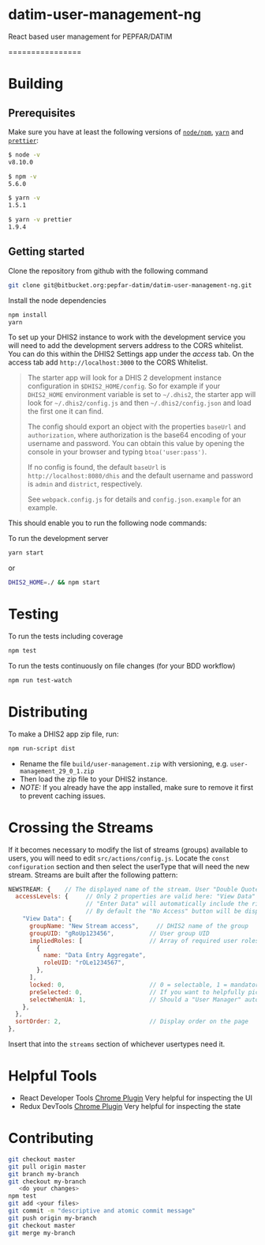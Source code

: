 # datim-user-management-ng
React based user management for PEPFAR/DATIM

================

# Building

## Prerequisites
Make sure you have at least the following versions of [`node/npm`](https://nodejs.org/en/), [`yarn`](https://yarnpkg.com) and [`prettier`](https://prettier.io/docs/en/install.html):

```sh
$ node -v
v8.10.0

$ npm -v
5.6.0

$ yarn -v
1.5.1

$ yarn -v prettier
1.9.4
```

## Getting started

Clone the repository from github with the following command
```sh
git clone git@bitbucket.org:pepfar-datim/datim-user-management-ng.git
```

Install the node dependencies
```sh
npm install
yarn
```

To set up your DHIS2 instance to work with the development service you will need to add the development servers address to the CORS whitelist. You can do this within the DHIS2 Settings app under the _access_ tab. On the access tab add `http://localhost:3000` to the CORS Whitelist.
> The starter app will look for a DHIS 2 development instance configuration in
> `$DHIS2_HOME/config`. So for example if your `DHIS2_HOME` environment variable is
> set to `~/.dhis2`, the starter app will look for `~/.dhis2/config.js` and then
> `~/.dhis2/config.json` and load the first one it can find.
>
> The config should export an object with the properties `baseUrl` and
> `authorization`, where authorization is the base64 encoding of your username and
> password. You can obtain this value by opening the console in your browser and
> typing `btoa('user:pass')`.
>
> If no config is found, the default `baseUrl` is `http://localhost:8080/dhis` and
> the default username and password is `admin` and `district`, respectively.
>
> See `webpack.config.js` for details and `config.json.example` for an example.

This should enable you to run the following node commands:

To run the development server
```sh
yarn start
```

or

```sh
DHIS2_HOME=./ && npm start
```

# Testing

To run the tests including coverage
```sh
npm test
```

To run the tests continuously on file changes (for your BDD workflow)
```sh
npm run test-watch
```

# Distributing

To make a DHIS2 app zip file, run:
```sh
npm run-script dist
```
- Rename the file `build/user-management.zip` with versioning, e.g. `user-management_29_0_1.zip`
- Then load the zip file to your DHIS2 instance.
- *NOTE:* If you already have the app installed, make sure to remove it first to prevent caching issues.

# Crossing the Streams

If it becomes necessary to modify the list of streams (groups) available to users, you will need to edit `src/actions/config.js`.
Locate the `const configuration` section and then select the userType that will need the new stream.
Streams are built after the following pattern:

```js
NEWSTREAM: {    // The displayed name of the stream. User "Double Quotes" if the name contains a space      
  accessLevels: {     // Only 2 properties are valid here: "View Data" and "Enter Data"
                      // "Enter Data" will automatically include the rights of "View Data"
                      // By default the "No Access" button will be displayed
    "View Data": {
      groupName: "New Stream access",     // DHIS2 name of the group
      groupUID: "gRoUp123456",          // User group UID
      impliedRoles: [                   // Array of required user roles, can be omitted otherwise
        {
          name: "Data Entry Aggregate",
          roleUID: "rOLe1234567",
        },
      ],
      locked: 0,                        // 0 = selectable, 1 = mandatory
      preSelected: 0,                   // If you want to helpfully pick the role for them
      selectWhenUA: 1,                  // Should a "User Manager" automatically get this group
    },
  },
  sortOrder: 2,                         // Display order on the page
},
```
Insert that into the `streams` section of whichever usertypes need it.


# Helpful Tools

* React Developer Tools [Chrome Plugin](https://chrome.google.com/webstore/detail/react-developer-tools/fmkadmapgofadopljbjfkapdkoienihi?hl=en) Very helpful for inspecting the UI
* Redux DevTools [Chrome Plugin](https://chrome.google.com/webstore/detail/redux-devtools/lmhkpmbekcpmknklioeibfkpmmfibljd?hl=en)
Very helpful for inspecting the state


# Contributing

```sh
git checkout master
git pull origin master
git branch my-branch
git checkout my-branch
   <do your changes>
npm test
git add <your files>
git commit -m "descriptive and atomic commit message"
git push origin my-branch
git checkout master
git merge my-branch
```
